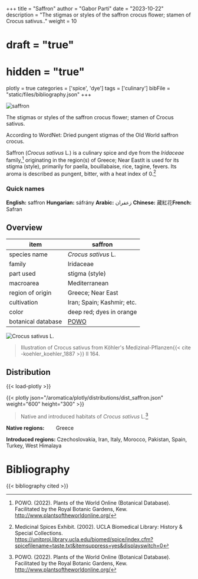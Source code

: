 +++
title = "Saffron"
author = "Gabor Parti"
date = "2023-10-22"
description = "The stigmas or styles of the saffron crocus flower; stamen of Crocus sativus.."
weight = 10
# draft = "true"
# hidden = "true"
plotly = true
categories = ['spice', 'dye']
tags = ['culinary']
bibFile = "static/files/bibliography.json"
+++

![saffron](/images/photos/saffron-1-aromatiques.jpg?height=25vw&classes=shadow "Image source: Aromatiques")

The stigmas or styles of the saffron crocus flower; stamen of Crocus sativus.

According to WordNet: Dried pungent stigmas of the Old World saffron crocus.

Saffron (*Crocus sativus* L.) is a culinary spice and dye from the *Iridaceae* family,[^powo] originating in the region(s) of Greece; Near EastIt is used for its stigma (style), primarily for paella, bouillabaise, rice, tagine, fevers. Its aroma is described as pungent, bitter, with a heat index of 0.[^ucla_medicinal_2002]

### Quick names

**English:** saffron **Hungarian:** sáfrány **Arabic:** زعفران **Chinese:** 藏紅花**French:** Safran

## Overview

|       item       |                      saffron                      |
|------------------|---------------------------------------------------|
|   species name   |                *Crocus sativus* L.                |
|      family      |                     Iridaceae                     |
|     part used    |                   stigma (style)                  |
|     macroarea    |                   Mediterranean                   |
| region of origin |                 Greece; Near East                 |
|    cultivation   |             Iran; Spain; Kashmir; etc.            |
|       color      |              deep red; dyes in orange             |
|botanical database|[POWO](https://powo.science.kew.org/taxon/436688-1)|

![*Crocus sativus* L.](/images/illustrations/saffron.png?height=33vw "Illustration of Crocus sativus from Köhler's Medizinal-Pflanzen")

>Illustration of Crocus sativus from Köhler's Medizinal-Pflanzen{{< cite -koehler_koehler_1887 >}} II 164.

## Distribution

{{< load-plotly >}}

{{< plotly json="/aromatica/plotly/distributions/dist_saffron.json" weight="600" height="300" >}}

>Native and introduced habitats of *Crocus sativus* L.[^powo]

**Native regions:** &nbsp; &nbsp; &nbsp; &nbsp;Greece

**Introduced regions:** Czechoslovakia, Iran, Italy, Morocco, Pakistan, Spain, Turkey, West Himalaya

[^powo]: POWO. (2022). Plants of the World Online (Botanical Database). Facilitated by the Royal Botanic Gardens, Kew. http://www.plantsoftheworldonline.org/
[^ucla_medicinal_2002]: Medicinal Spices Exhibit. (2002). UCLA Biomedical Library: History & Special Collections. https://unitproj.library.ucla.edu/biomed/spice/index.cfm?spicefilename=taste.txt&itemsuppress=yes&displayswitch=0



# Bibliography

{{< bibliography cited >}}

